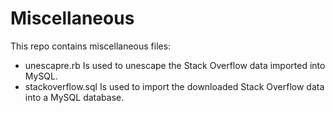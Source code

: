# Miscellaneous
This repo contains miscellaneous files:
- unescapre.rb Is used to unescape the Stack Overflow data imported into MySQL.
- stackoverflow.sql Is used to import the downloaded Stack Overflow data into a MySQL database.
